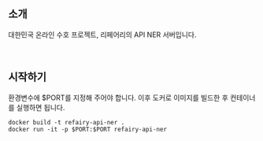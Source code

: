 <h2>소개</h2>
대한민국 온라인 수호 프로젝트, 리페어리의 API NER 서버입니다.

<br><h2>시작하기</h2>

환경변수에 $PORT를 지정해 주어야 합니다.
이후 도커로 이미지를 빌드한 후 컨테이너를 실행하면 됩니다.

```
docker build -t refairy-api-ner .
docker run -it -p $PORT:$PORT refairy-api-ner
```
